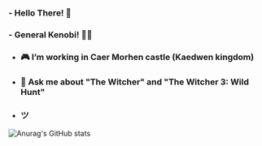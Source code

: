### - Hello There! 👋
### - General Kenobi! 👋👋
- ### 🎮 I’m working in Caer Morhen castle (Kaedwen kingdom)
- ### 💬 Ask me about "The Witcher" and "The Witcher 3: Wild Hunt"
- ### ツ

![Anurag's GitHub stats](https://github-readme-stats.vercel.app/api?username=VladimirSaenko&layout=compactshow_icons=true&theme=midnight-purple)

<!-- ![Top Langs](https://github-readme-stats.vercel.app/api/top-langs/?username=VladimirSaenko&layout=compactshow_icons=true&theme=midnight-purple) -->

<!--
**VladimirSaenko/VladimirSaenko** is a ✨ _special_ ✨ repository because its `README.md` (this file) appears on your GitHub profile.

Here are some ideas to get you started:

- 🔭 I’m currently working on The School of Wolf
- 🌱 I’m currently learning ...
- 👯 I’m looking to collaborate on ...
- 🤔 I’m looking for help with ...
- 📫 How to reach me: ...
- 😄 Pronouns: ...
- ⚡ Fun fact: ...
-->
